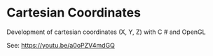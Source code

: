 # Cartesian Coordinates
Development of cartesian coordinates (X, Y, Z) with C # and OpenGL

See: https://youtu.be/a0oPZV4mdGQ
